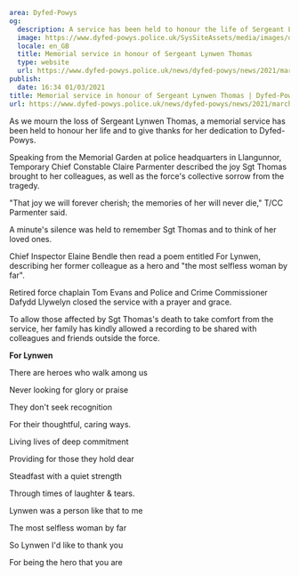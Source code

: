 ```yaml
area: Dyfed-Powys
og:
  description: A service has been held to honour the life of Sergeant Lynwen Thomas
  image: https://www.dyfed-powys.police.uk/SysSiteAssets/media/images/dyfed-powys/news/campaigns/sgt-lynwen-thomas-1.png?crop=(0,35,1920,1046)&amp;w=600&amp;h=300&amp;scale=both
  locale: en_GB
  title: Memorial service in honour of Sergeant Lynwen Thomas
  type: website
  url: https://www.dyfed-powys.police.uk/news/dyfed-powys/news/2021/march-2021/memorial-service-in-honour-of-sergeant-lynwen-thomas/
publish:
  date: 16:34 01/03/2021
title: Memorial service in honour of Sergeant Lynwen Thomas | Dyfed-Powys Police
url: https://www.dyfed-powys.police.uk/news/dyfed-powys/news/2021/march-2021/memorial-service-in-honour-of-sergeant-lynwen-thomas/
```

As we mourn the loss of Sergeant Lynwen Thomas, a memorial service has been held to honour her life and to give thanks for her dedication to Dyfed-Powys.

Speaking from the Memorial Garden at police headquarters in Llangunnor, Temporary Chief Constable Claire Parmenter described the joy Sgt Thomas brought to her colleagues, as well as the force's collective sorrow from the tragedy.

"That joy we will forever cherish; the memories of her will never die," T/CC Parmenter said.

A minute's silence was held to remember Sgt Thomas and to think of her loved ones.

Chief Inspector Elaine Bendle then read a poem entitled For Lynwen, describing her former colleague as a hero and "the most selfless woman by far".

Retired force chaplain Tom Evans and Police and Crime Commissioner Dafydd Llywelyn closed the service with a prayer and grace.

To allow those affected by Sgt Thomas's death to take comfort from the service, her family has kindly allowed a recording to be shared with colleagues and friends outside the force.

**For Lynwen**

There are heroes who walk among us

Never looking for glory or praise

They don't seek recognition

For their thoughtful, caring ways.

Living lives of deep commitment

Providing for those they hold dear

Steadfast with a quiet strength

Through times of laughter & tears.

Lynwen was a person like that to me

The most selfless woman by far

So Lynwen I'd like to thank you

For being the hero that you are
